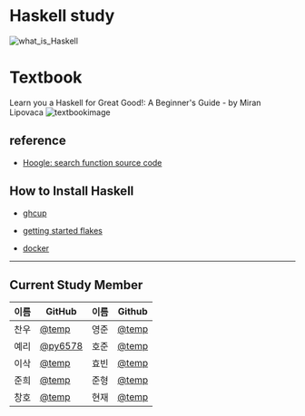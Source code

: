 # Haskell study

![what_is_Haskell](https://github.com/monad-lab/study/assets/52768707/532f65fa-d8cd-46ee-9abf-7fb9865c8078)

# Textbook
Learn you a Haskell for Great Good!: A Beginner's Guide - by Miran Lipovaca
![textbookimage](https://github.com/monad-lab/study/assets/52768707/92dcf5dd-251d-48a3-a6bc-0f4ab04f2dca)

## reference
- [Hoogle: search function source code](https://hoogle.haskell.org)
  

## How to Install Haskell
- [ghcup](https://www.haskell.org/ghcup/)

- [getting started flakes](https://input-output-hk.github.io/haskell.nix/tutorials/getting-started-flakes.html)

- [docker](https://hub.docker.com/_/haskell/)

---
  
## Current Study Member

|이름|GitHub|이름|Github|
|---|---|---|---|
|찬우|[@temp](temp)|영준|[@temp](temp)|
|예리|[@py6578](https://github.com/seongahpark)|호준|[@temp](temp)|
|이삭|[@temp](temp)|효빈|[@temp](temp)|
|준희|[@temp](temp)|준형|[@temp](temp)|
|창호|[@temp](temp)|현재|[@temp](temp)|
